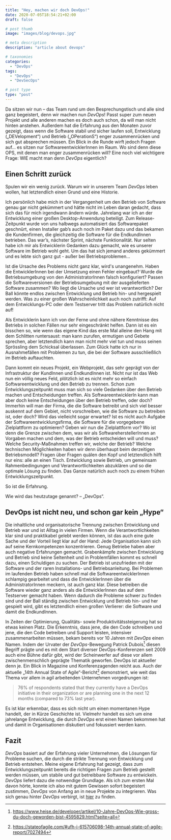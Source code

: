 ```yaml
---
title: "Hey, machen wir doch DevOps!"
date: 2020-07-05T18:54:21+02:00
draft: false

# post thumb
image: "images/blog/devops.jpg"

# meta description
description: "article about devops"

# taxonomies
categories: 
  - "DevOps"
tags:
  - "DevOps"
  - "DevSecOps"

# post type
type: "post"
---
```



Da sitzen wir nun – das Team rund um den Besprechungstisch und alle sind ganz begeistert, denn wir machen nun *DevOps*! 
Passt super zum neuen Projekt und alle anderen machen es doch auch schon, da will man nicht hinten anstehen. 
Außerdem hat die Erfahrung aus den Monaten zuvor gezeigt, dass wenn die Software stabil und sicher laufen soll, Entwicklung („DEVelopment“) und Betrieb („OPerationS“) enger zusammenrücken 
und sich gut absprechen müssen. Ein Blick in die Runde wirft jedoch Fragen auf… es sitzen nur SoftwareentwicklerInnen im Raum. 
Wo sind denn diese OPS, mit denen man enger zusammenrücken will? 
Eine noch viel wichtigere Frage: WIE macht man denn *DevOps* eigentlich?

## Einen Schritt zurück
Spulen wir ein wenig zurück. 
Warum wir in unserem Team *DevOps* leben wollen, hat letztendlich einen Grund und eine Historie. 


Ich persönlich habe mich in der Vergangenheit um den Betrieb von Software genau gar nicht gekümmert und hätte nicht im Leben daran gedacht, dass sich das für mich irgendwann ändern würde. 
Jahrelang war ich an der Entwicklung einer großen Desktop-Anwendung beteiligt. 
Zum Release-Zeitpunkt wurde von uns halbwegs automatisiert das Softwarepaket geschnürt, einen Installer gab’s auch noch im Paket dazu und das bekamen die Kundenfirmen, 
die gleichzeitig die Software für die EndkundInnen betrieben. Das war’s, nächster Sprint, nächste Funktionalität. 
Nur selten habe ich mir als Entwicklerin Gedanken dazu gemacht, wie es unserer Software im Betrieb wohl geht. 
Um das hat sich jemand anderes gekümmert und es lebte sich ganz gut - außer bei Betriebsproblemen…
  
Ist die Ursache des Problems nicht ganz klar, wird's unangenehm. 
Haben die EntwicklerInnen bei der Umsetzung einen Fehler eingebaut? Wurde die Betriebsumgebung von den AdministratorInnen falsch konfiguriert? 
Passen die Softwareversionen der Betriebsumgebung mit der ausgelieferten Software zusammen? Wo liegt die Ursache und wer ist verantwortlich? 
Der Ball könnte endlos zwischen Entwicklung und Betrieb hin- und hergespielt werden. 
Was zu einer großen Wahrscheinlichkeit auch noch zutrifft: Auf dem Entwicklungs-PC oder dem Testserver tritt das Problem natürlich nicht auf!


Als Entwicklerin kann ich von der Ferne und ohne nähere Kenntnisse des Betriebs in solchen Fällen nur sehr eingeschränkt helfen. 
Dann ist es ein bisschen so, wie wenn das eigene Kind das erste Mal alleine den Hang mit dem Schlitten runtersaust: 
man kann zurufen, ermutigen und Gebete sprechen, aber letztendlich kann man nicht mehr viel tun und muss seinen Sprössling dem Schicksal überlassen.
Zum Glück hatte ich nur in Ausnahmefällen mit Problemen zu tun, die bei der Software ausschließlich im Betrieb auftauchten. 

Dann kommt ein neues Projekt, ein Webprojekt, das sehr geprägt von der Infrastruktur der KundInnen und EndkundInnen ist. 
Nicht nur ist das Web nun ein völlig neues Feld, plötzlich ist es nicht mehr so einfach Softwareentwicklung und den Betrieb zu trennen. 
Schon zum Entwicklungszeitpunkt muss man sich so viele Gedanken über den Betrieb machen und Entscheidungen treffen. 
Als SoftwareentwicklerIn kann man aber doch keine Entscheidungen über den Betrieb treffen, oder doch? 
Immerhin will man der Firma, die die Software betreibt und sich viel besser auskennt auf dem Gebiet, nicht vorschreiben, wie die Software zu betreiben ist, oder doch? 
Wird das vielleicht sogar erwartet? Ist es nicht auch Aufgabe der Softwareentwicklungsfirma, die Software für die vorgegebene Zielplattform zu optimieren? 
Geben wir nun die Zielplattform vor? Wo ist denn die Grenze zwischen dem, was wir als SoftwareherstellerInnen an Vorgaben machen und dem, was der Betrieb entscheiden will und muss? 
Welche Security-Maßnahmen treffen wir, welche der Betrieb? Welche technischen Möglichkeiten haben wir denn überhaupt beim derzeitigen Betriebsmodell? 
Fragen über Fragen quälen den Kopf und letztendlich hilft nur eins: alle an einen Tisch. 
Entwicklung sowie Betrieb, um gemeinsam Rahmenbedingungen und Verantwortlichkeiten abzuklären und so die optimale Lösung zu finden. 
Das Ganze natürlich auch noch zu einem frühen Entwicklungszeitpunkt.

So ist die Erfahrung. 

Wie wird das heutzutage genannt? – „DevOps“.


## DevOps ist nicht neu, und schon gar kein „Hype“

Die inhaltliche und organisatorische Trennung zwischen Entwicklung und Betrieb war und ist Alltag in vielen Firmen. 
Wenn die Verantwortlichkeiten klar sind und praktikabel gelebt werden können, ist das auch eine gute Sache und der Vorteil liegt klar auf der Hand: Jede Organisation kann sich auf seine Kernkompetenzen konzentrieren. 
Genug Betriebe haben aber auch negative Erfahrungen gemacht. Grabenkämpfe zwischen Entwicklung und Betrieb sind keine Seltenheit und in Problemfällen kommt es schnell dazu, einen Schuldigen zu suchen. Der Betrieb ist unzufrieden mit der Software und der raren Installations- und Betriebsanleitung. Bei Problemen im laufenden Betrieb haben schnell mal die SoftwareentwicklerInnen schlampig gearbeitet und dass die EntwicklerInnen über die AdministratorInnen meckern, ist auch ganz klar. Diese betreiben die Software wieder ganz anders als die EntwicklerInnen das auf dem Testserver gemacht haben. 
Wenn dadurch die Probleme schwer zu finden sind und der Ball ständig zwischen Entwicklung und Betrieb hin- und her gespielt wird, gibt es letztendlich einen großen Verlierer: die Software und damit die EndkundInnen.


In Zeiten der Optimierung, Qualitäts- sowie Produktivitätssteigerung hat so etwas keinen Platz. Die Erkenntnis, dass jene, die den Code schreiben und jene, die den Code betreiben und Support leisten, intensiver zusammenarbeiten müssen, bekam bereits vor 10 Jahren mit *DevOps* einen Namen. Indem der Urvater der *DevOps*-Bewegung Patrick Dubois[^1] diesen Begriff prägte und es mit dem Start diverser DevOps-Konferenzen seit 2009 auch eine Bühne dafür gibt, wird der Scheinwerfer auf diese vor allem zwischenmenschlich geprägte Thematik geworfen.
DevOps ist aktueller denn je. Ein Blick in Magazine und Konferenzagenden reicht aus. Auch der aktuelle „14th Annual State of Agile“-Bericht[^2] demonstriert, wie weit das Thema vor allem in agil arbeitenden Unternehmen vorgedrungen ist:
>76% of respondents stated that they currently have a DevOps initiative in their organization or are planning one in the next 12 months (compared to 73% last year). 

Es ist klar erkennbar, dass es sich nicht um einen momentanen Hype handelt, der in Kürze Geschichte ist. Vielmehr handelt es sich um eine jahrelange Entwicklung, die durch *DevOps* erst einen Namen bekommen hat und damit in Organisationen diskutiert und fokussiert werden kann.

## Fazit
*DevOps* basiert auf der Erfahrung vieler Unternehmen, die Lösungen für Probleme suchen, die durch die strikte Trennung von Entwicklung und Betrieb entstehen. Meine eigene Erfahrung hat gezeigt, dass zum Entwicklungszeitpunkt bereits die richtigen Fragen zum Betrieb gestellt werden müssen, um stabile und gut betreibbare Software zu entwickeln. *DevOps* liefert dazu die notwendige Grundlage. Als ich zum ersten Mal davon hörte, konnte ich also mit gutem Gewissen sofort begeistert zustimmen, *DevOps* von Anfang an in neue Projekte zu integrieren. Was sich genau hinter *DevOps* verbirgt, ist [hier](/blog/was-ist-devops) zu finden.




[^1]: <https://www.heise.de/developer/artikel/10-Jahre-DevOps-Wie-gross-du-doch-geworden-bist-4595829.html?seite=all> 
[^2]: <https://stateofagile.com/#ufh-i-615706098-14th-annual-state-of-agile-report/7027494>


